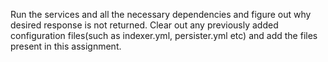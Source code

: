 Run the services and all the necessary dependencies and figure out why desired response is not returned.
Clear out any previously added configuration files(such as indexer.yml, persister.yml etc) and add the files present in this assignment.
